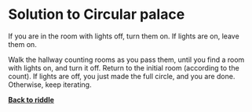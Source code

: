 Solution to Circular palace
===========================

If you are in the room with lights off, turn them on. If lights are on, leave
them on.

Walk the hallway counting rooms as you pass them, until you find a room with
lights on, and turn it off. Return to the initial room (according to the
count). If lights are off, you just made the full circle, and you are
done. Otherwise, keep iterating.


[**Back to riddle**](../riddles/palace.md)